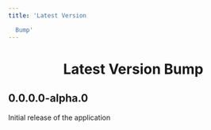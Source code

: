 ```yaml
---
title: 'Latest Version

  Bump'
---
```


<h1 align="center" style="font-weight: bold">
    Latest Version Bump
</h1>

## 0.0.0.0-alpha.0

Initial release of the application